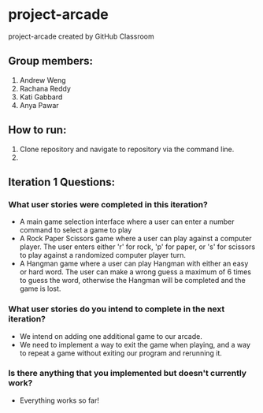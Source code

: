 # project-arcade
project-arcade created by GitHub Classroom

## Group members:
1. Andrew Weng
2. Rachana Reddy
3. Kati Gabbard
4. Anya Pawar

## How to run:
1. Clone repository and navigate to repository via the command line. 
2. 

## Iteration 1 Questions:
### What user stories were completed in this iteration?
* A main game selection interface where a user can enter a number command to select a game to play
* A Rock Paper Scissors game where a user can play against a computer player. The user enters either 'r' for rock, 'p' for paper, or 's' for scissors to play against a randomized computer player turn.
* A Hangman game where a user can play Hangman with either an easy or hard word. The user can make a wrong guess a maximum of 6 times to guess the word, otherwise the Hangman will be completed and the game is lost. 
### What user stories do you intend to complete in the next iteration?
* We intend on adding one additional game to our arcade. 
* We need to implement a way to exit the game when playing, and a way to repeat a game without exiting our program and rerunning it. 
### Is there anything that you implemented but doesn't currently work?
* Everything works so far!


